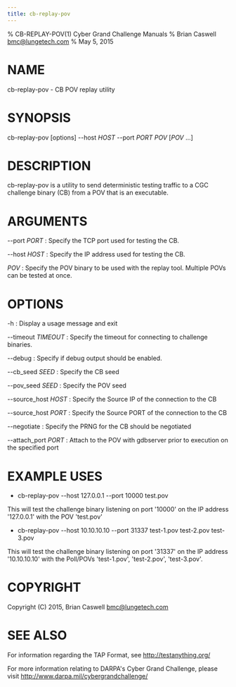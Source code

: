 ```yaml
---
title: cb-replay-pov
---
```

% CB-REPLAY-POV(1) Cyber Grand Challenge Manuals
% Brian Caswell <bmc@lungetech.com>
% May 5, 2015

# NAME

cb-replay-pov - CB POV replay utility

# SYNOPSIS

cb-replay-pov [options] --host *HOST* --port *PORT* *POV* [*POV* ...]

# DESCRIPTION

cb-replay-pov is a utility to send deterministic testing traffic to a CGC challenge binary (CB) from a POV that is an executable.

# ARGUMENTS
\-\-port *PORT*
:   Specify the TCP port used for testing the CB.

\-\-host *HOST*
:   Specify the IP address used for testing the CB.

*POV*
:   Specify the POV binary to be used with the replay tool.  Multiple POVs can be tested at once.

# OPTIONS
\-h
:   Display a usage message and exit

\-\-timeout *TIMEOUT*
:   Specify the timeout for connecting to challenge binaries.

\-\-debug
:   Specify if debug output should be enabled.

\-\-cb_seed *SEED*
:   Specify the CB seed

\-\-pov_seed *SEED*
:   Specify the POV seed

\-\-source_host *HOST*
:   Specify the Source IP of the connection to the CB

\-\-source_host *PORT*
:   Specify the Source PORT of the connection to the CB

\-\-negotiate
:   Specify the PRNG for the CB should be negotiated

\-\-attach_port *PORT*
:   Attach to the POV with gdbserver prior to execution on the specified port

# EXAMPLE USES

* cb-replay-pov --host 127.0.0.1 --port 10000 test.pov

This will test the challenge binary listening on port '10000' on the IP address '127.0.0.1' with the POV 'test.pov'

* cb-replay-pov --host 10.10.10.10 --port 31337 test-1.pov test-2.pov test-3.pov

This will test the challenge binary listening on port '31337' on the IP address '10.10.10.10' with the Poll/POVs 'test-1.pov', 'test-2.pov', 'test-3.pov'.

# COPYRIGHT

Copyright (C) 2015, Brian Caswell <bmc@lungetech.com>

# SEE ALSO
For information regarding the TAP Format, see <http://testanything.org/>

For more information relating to DARPA's Cyber Grand Challenge, please visit <http://www.darpa.mil/cybergrandchallenge/>
